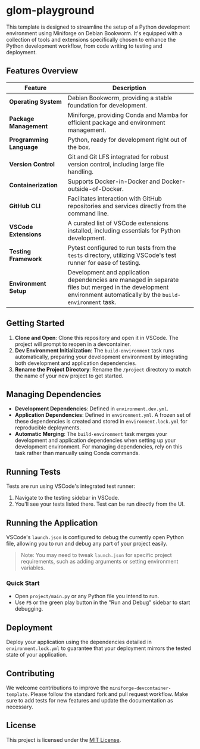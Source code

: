 # glom-playground

This template is designed to streamline the setup of a Python development environment using Miniforge on Debian Bookworm. It's equipped with a collection of tools and extensions specifically chosen to enhance the Python development workflow, from code writing to testing and deployment.

## Features Overview

| Feature                 | Description                                                                                           |
|-------------------------|-------------------------------------------------------------------------------------------------------|
| **Operating System**    | Debian Bookworm, providing a stable foundation for development.                   |
| **Package Management**  | Miniforge, providing Conda and Mamba for efficient package and environment management.       |
| **Programming Language**| Python, ready for development right out of the box.                          |
| **Version Control**     | Git and Git LFS integrated for robust version control, including large file handling.          |
| **Containerization**    | Supports Docker-in-Docker and Docker-outside-of-Docker.              |
| **GitHub CLI**          | Facilitates interaction with GitHub repositories and services directly from the command line.         |
| **VSCode Extensions**   | A curated list of VSCode extensions installed, including essentials for Python development.           |
| **Testing Framework**   | Pytest configured to run tests from the `tests` directory, utilizing VSCode's test runner for ease of testing.      |
| **Environment Setup**   | Development and application dependencies are managed in separate files but merged in the development environment automatically by the `build-environment` task.    |

## Getting Started

1. **Clone and Open**: Clone this repository and open it in VSCode. The project will prompt to reopen in a devcontainer.
1. **Dev Environment Initialization**: The `build-environment` task runs automatically, preparing your development environment by integrating both development and application dependencies.
1. **Rename the Project Directory**: Rename the `/project` directory to match the name of your new project to get started.

## Managing Dependencies

- **Development Dependencies**: Defined in `environment.dev.yml`.
- **Application Dependencies**: Defined in `environment.yml`. A frozen set of these dependencies is created and stored in `environment.lock.yml` for reproducible deployments.
- **Automatic Merging**: The `build-environment` task merges your development and application dependencies when setting up your development environment. For managing dependencies, rely on this task rather than manually using Conda commands.

## Running Tests

Tests are run using VSCode's integrated test runner:

1. Navigate to the testing sidebar in VSCode.
1. You'll see your tests listed there. Test can be run directly from the UI.

## Running the Application

VSCode's `launch.json` is configured to debug the currently open Python file, allowing you to run and debug any part of your project easily.

> Note: You may need to tweak `launch.json` for specific project requirements, such as adding arguments or setting environment variables.

### Quick Start

- Open `project/main.py` or any Python file you intend to run.
- Use `F5` or the green play button in the "Run and Debug" sidebar to start debugging.

## Deployment

Deploy your application using the dependencies detailed in `environment.lock.yml` to guarantee that your deployment mirrors the tested state of your application.

## Contributing

We welcome contributions to improve the `miniforge-devcontainer-template`. Please follow the standard fork and pull request workflow. Make sure to add tests for new features and update the documentation as necessary.

## License

This project is licensed under the [MIT License](LICENSE.md).
